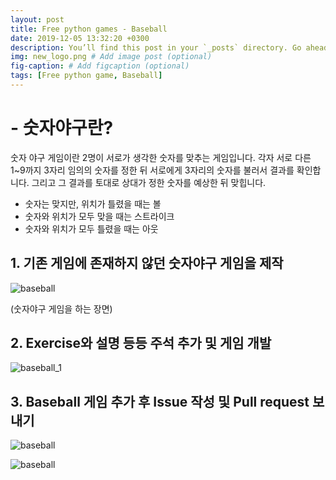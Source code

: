 ```yaml
---
layout: post
title: Free python games - Baseball
date: 2019-12-05 13:32:20 +0300
description: You’ll find this post in your `_posts` directory. Go ahead and edit it and re-build the site to see your changes. # Add post description (optional)
img: new_logo.png # Add image post (optional)
fig-caption: # Add figcaption (optional)
tags: [Free python game, Baseball]
---
```

# **- 숫자야구란?**

숫자 야구 게임이란 2명이 서로가 생각한 숫자를 맞추는 게임입니다. 각자 서로 다른 1~9까지 3자리 임의의 숫자를 정한 뒤 서로에게 3자리의 숫자를 불러서 결과를 확인합니다. 그리고 그 결과를 토대로 상대가 정한 숫자를 예상한 뒤 맞힙니다.

- 숫자는 맞지만, 위치가 틀렸을 때는 볼
- 숫자와 위치가 모두 맞을 때는 스트라이크
- 숫자와 위치가 모두 틀렸을 때는 아웃

## 1. 기존 게임에 존재하지 않던 숫자야구 게임을 제작

![baseball]({{site.baseurl}}/assets/img/baseball.png)

(숫자야구 게임을 하는 장면)

## 2. Exercise와 설명 등등 주석 추가 및 게임 개발

![baseball_1]({{site.baseurl}}/assets/img/baseball_1.png)


## 3. Baseball 게임 추가 후 Issue 작성 및 Pull request 보내기

![baseball]({{site.baseurl}}/assets/img/baseball_2.png)

![baseball]({{site.baseurl}}/assets/img/baseball_3.png)
